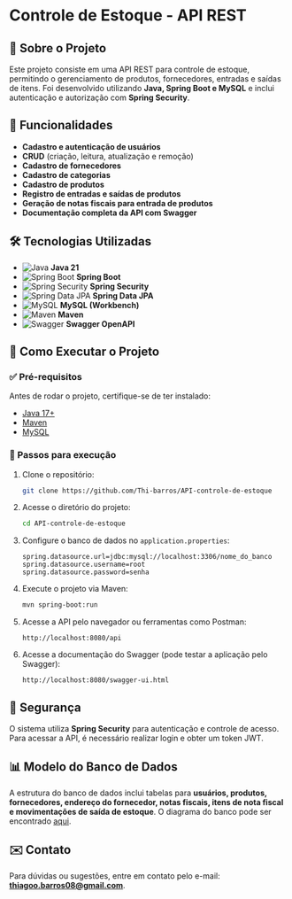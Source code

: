 # Controle de Estoque - API REST

## 📌 Sobre o Projeto
Este projeto consiste em uma API REST para controle de estoque, permitindo o gerenciamento de produtos, fornecedores, entradas e saídas de itens. Foi desenvolvido utilizando **Java, Spring Boot e MySQL** e inclui autenticação e autorização com **Spring Security**.

## 🚀 Funcionalidades
- **Cadastro e autenticação de usuários**
- **CRUD** (criação, leitura, atualização e remoção)
- **Cadastro de fornecedores**
- **Cadastro de categorias**
- **Cadastro de produtos**
- **Registro de entradas e saídas de produtos**
- **Geração de notas fiscais para entrada de produtos**
- **Documentação completa da API com Swagger**

## 🛠️ Tecnologias Utilizadas
- ![Java](https://img.shields.io/badge/Java-21-007396?style=flat&logo=java) **Java 21**
- ![Spring Boot](https://img.shields.io/badge/Spring%20Boot-2.7.0-brightgreen?style=flat&logo=spring) **Spring Boot**
- ![Spring Security](https://img.shields.io/badge/Spring%20Security-Secure-brightgreen?style=flat&logo=spring) **Spring Security**
- ![Spring Data JPA](https://img.shields.io/badge/Spring%20Data%20JPA-Data-blue?style=flat&logo=spring) **Spring Data JPA**
- ![MySQL](https://img.shields.io/badge/MySQL-8.0-4479A1?style=flat&logo=mysql) **MySQL (Workbench)**
- ![Maven](https://img.shields.io/badge/Maven-Build-red?style=flat&logo=apache-maven) **Maven**
- ![Swagger](https://img.shields.io/badge/Swagger-API%20Docs-85EA2D?style=flat&logo=swagger) **Swagger OpenAPI**

## 🎯 Como Executar o Projeto
### ✅ Pré-requisitos
Antes de rodar o projeto, certifique-se de ter instalado:
- [Java 17+](https://www.oracle.com/java/technologies/javase/jdk17-archive-downloads.html)
- [Maven](https://maven.apache.org/)
- [MySQL](https://dev.mysql.com/downloads/installer/)

### 🚀 Passos para execução
1. Clone o repositório:
   ```sh
   git clone https://github.com/Thi-barros/API-controle-de-estoque
   ```
2. Acesse o diretório do projeto:
   ```sh
   cd API-controle-de-estoque
   ```
3. Configure o banco de dados no `application.properties`:
   ```properties
   spring.datasource.url=jdbc:mysql://localhost:3306/nome_do_banco
   spring.datasource.username=root
   spring.datasource.password=senha
   ```
4. Execute o projeto via Maven:
   ```sh
   mvn spring-boot:run
   ```
5. Acesse a API pelo navegador ou ferramentas como Postman:
   ```
   http://localhost:8080/api
   ```
6. Acesse a documentação do Swagger (pode testar a aplicação pelo Swagger):
   ```
   http://localhost:8080/swagger-ui.html
   ```

## 🔐 Segurança
O sistema utiliza **Spring Security** para autenticação e controle de acesso. Para acessar a API, é necessário realizar login e obter um token JWT.

## 📊 Modelo do Banco de Dados
A estrutura do banco de dados inclui tabelas para **usuários, produtos, fornecedores, endereço do fornecedor, notas fiscais, itens de nota fiscal e movimentações de saída de estoque**. O diagrama do banco pode ser encontrado [aqui](./diagrama_bd.JPEG).

## ✉️ Contato
Para dúvidas ou sugestões, entre em contato pelo e-mail: **thiagoo.barros08@gmail.com**.

